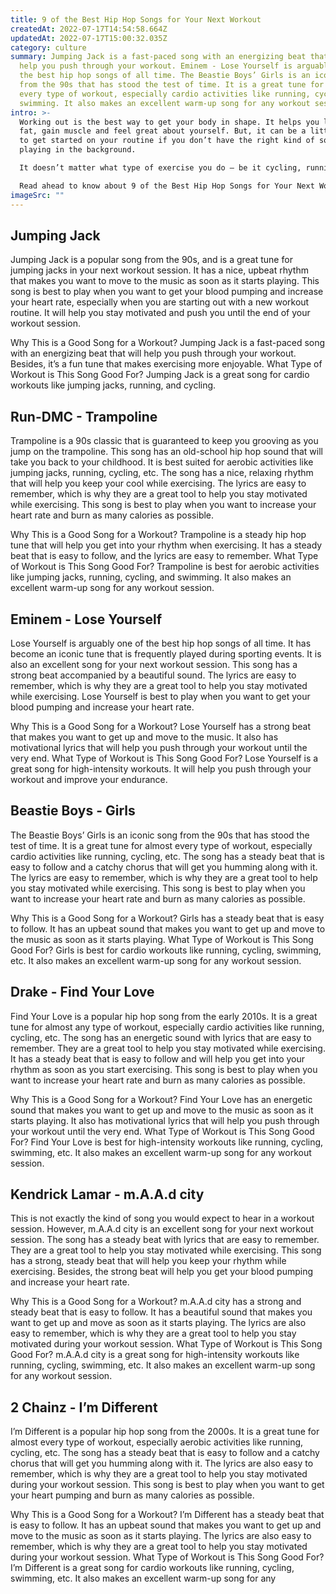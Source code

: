 ```yaml
---
title: 9 of the Best Hip Hop Songs for Your Next Workout
createdAt: 2022-07-17T14:54:58.664Z
updatedAt: 2022-07-17T15:00:32.035Z
category: culture
summary: Jumping Jack is a fast-paced song with an energizing beat that will
  help you push through your workout. Eminem - Lose Yourself is arguably one of
  the best hip hop songs of all time. The Beastie Boys’ Girls is an iconic song
  from the 90s that has stood the test of time. It is a great tune for almost
  every type of workout, especially cardio activities like running, cycling, and
  swimming. It also makes an excellent warm-up song for any workout session.
intro: >-
  Working out is the best way to get your body in shape. It helps you lose
  fat, gain muscle and feel great about yourself. But, it can be a little tough
  to get started on your routine if you don’t have the right kind of songs
  playing in the background. 

  It doesn’t matter what type of exercise you do — be it cycling, running, or another form of physical activity — music can make your workout much more enjoyable and productive. Not only will it help you keep rhythm while exercising, but also help you stay motivated throughout your workout routine. If you are struggling to find the right hip hop songs for your next workout session, we have got you covered! 

  Read ahead to know about 9 of the Best Hip Hop Songs for Your Next Workout
imageSrc: ""
---
```


## Jumping Jack

Jumping Jack is a popular song from the 90s, and is a great tune for jumping jacks in your next workout session. It has a nice, upbeat rhythm that makes you want to move to the music as soon as it starts playing.
This song is best to play when you want to get your blood pumping and increase your heart rate, especially when you are starting out with a new workout routine. It will help you stay motivated and push you until the end of your workout session.

Why This is a Good Song for a Workout? 
Jumping Jack is a fast-paced song with an energizing beat that will help you push through your workout. Besides, it’s a fun tune that makes exercising more enjoyable. 
What Type of Workout is This Song Good For? 
Jumping Jack is a great song for cardio workouts like jumping jacks, running, and cycling.

## Run-DMC - Trampoline

Trampoline is a 90s classic that is guaranteed to keep you grooving as you jump on the trampoline. This song has an old-school hip hop sound that will take you back to your childhood. It is best suited for aerobic activities like jumping jacks, running, cycling, etc.
The song has a nice, relaxing rhythm that will help you keep your cool while exercising. The lyrics are easy to remember, which is why they are a great tool to help you stay motivated while exercising.
This song is best to play when you want to increase your heart rate and burn as many calories as possible.

Why This is a Good Song for a Workout? 
Trampoline is a steady hip hop tune that will help you get into your rhythm when exercising. It has a steady beat that is easy to follow, and the lyrics are easy to remember. 
What Type of Workout is This Song Good For? 
Trampoline is best for aerobic activities like jumping jacks, running, cycling, and swimming. It also makes an excellent warm-up song for any workout session.

## Eminem - Lose Yourself

Lose Yourself is arguably one of the best hip hop songs of all time. It has become an iconic tune that is frequently played during sporting events. It is also an excellent song for your next workout session.
This song has a strong beat accompanied by a beautiful sound. The lyrics are easy to remember, which is why they are a great tool to help you stay motivated while exercising.
Lose Yourself is best to play when you want to get your blood pumping and increase your heart rate.

Why This is a Good Song for a Workout? 
Lose Yourself has a strong beat that makes you want to get up and move to the music. It also has motivational lyrics that will help you push through your workout until the very end. 
What Type of Workout is This Song Good For? 
Lose Yourself is a great song for high-intensity workouts. It will help you push through your workout and improve your endurance.

## Beastie Boys - Girls

The Beastie Boys’ Girls is an iconic song from the 90s that has stood the test of time. It is a great tune for almost every type of workout, especially cardio activities like running, cycling, etc.
The song has a steady beat that is easy to follow and a catchy chorus that will get you humming along with it. The lyrics are easy to remember, which is why they are a great tool to help you stay motivated while exercising.
This song is best to play when you want to increase your heart rate and burn as many calories as possible.

Why This is a Good Song for a Workout? 
Girls has a steady beat that is easy to follow. It has an upbeat sound that makes you want to get up and move to the music as soon as it starts playing. 
What Type of Workout is This Song Good For? 
Girls is best for cardio workouts like running, cycling, swimming, etc. It also makes an excellent warm-up song for any workout session.

## Drake - Find Your Love

Find Your Love is a popular hip hop song from the early 2010s. It is a great tune for almost any type of workout, especially cardio activities like running, cycling, etc.
The song has an energetic sound with lyrics that are easy to remember. They are a great tool to help you stay motivated while exercising.
It has a steady beat that is easy to follow and will help you get into your rhythm as soon as you start exercising.
This song is best to play when you want to increase your heart rate and burn as many calories as possible.

Why This is a Good Song for a Workout? 
Find Your Love has an energetic sound that makes you want to get up and move to the music as soon as it starts playing. It also has motivational lyrics that will help you push through your workout until the very end. 
What Type of Workout is This Song Good For? 
Find Your Love is best for high-intensity workouts like running, cycling, swimming, etc. It also makes an excellent warm-up song for any workout session.

## Kendrick Lamar - m.A.A.d city

This is not exactly the kind of song you would expect to hear in a workout session. However, m.A.A.d city is an excellent song for your next workout session. The song has a steady beat with lyrics that are easy to remember. They are a great tool to help you stay motivated while exercising.
This song has a strong, steady beat that will help you keep your rhythm while exercising. Besides, the strong beat will help you get your blood pumping and increase your heart rate.

Why This is a Good Song for a Workout? 
m.A.A.d city has a strong and steady beat that is easy to follow. It has a beautiful sound that makes you want to get up and move as soon as it starts playing. The lyrics are also easy to remember, which is why they are a great tool to help you stay motivated during your workout session. 
What Type of Workout is This Song Good For? 
m.A.A.d city is a great song for high-intensity workouts like running, cycling, swimming, etc. It also makes an excellent warm-up song for any workout session.

## 2 Chainz - I’m Different

I’m Different is a popular hip hop song from the 2000s. It is a great tune for almost every type of workout, especially aerobic activities like running, cycling, etc.
The song has a steady beat that is easy to follow and a catchy chorus that will get you humming along with it. The lyrics are also easy to remember, which is why they are a great tool to help you stay motivated during your workout session.
This song is best to play when you want to get your heart pumping and burn as many calories as possible.

Why This is a Good Song for a Workout? 
I’m Different has a steady beat that is easy to follow. It has an upbeat sound that makes you want to get up and move to the music as soon as it starts playing. The lyrics are also easy to remember, which is why they are a great tool to help you stay motivated during your workout session. 
What Type of Workout is This Song Good For? 
I’m Different is a great song for cardio workouts like running, cycling, swimming, etc. It also makes an excellent warm-up song for any
